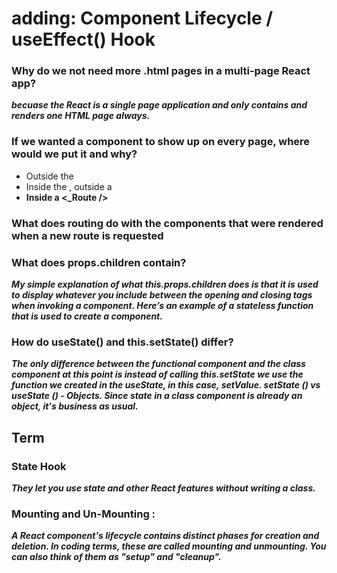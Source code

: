 
# adding: Component Lifecycle / useEffect() Hook


### Why do we not need more .html pages in a multi-page React app?

***becuase the React is a single page application and only contains and renders one HTML page always.***

### If we wanted a component to show up on every page, where would we put it and why?
* Outside the <BrowserRouter/>
* Inside the <BrowserRouter />, outside a <Route />
* **Inside a <_Route />**
### What does routing do with the components that were rendered when a new route is requested

### What does props.children contain?
***My simple explanation of what this.props.children does is that it is used to display whatever you include between the opening and closing tags when invoking a component. Here’s an example of a stateless function that is used to create a component.***

### How do useState() and this.setState() differ?
***The only difference between the functional component and the class component at this point is instead of calling this.setState we use the function we created in the useState, in this case, setValue. setState () vs useState () - Objects. Since state in a class component is already an object, it's business as usual.***

## Term
### State Hook
***They let you use state and other React features without writing a class.***

### Mounting and Un-Mounting :
***A React component's lifecycle contains distinct phases for creation and deletion. In coding terms, these are called mounting and unmounting. You can also think of them as "setup" and "cleanup".***

